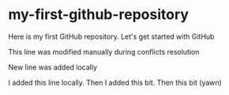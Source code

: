 # my-first-github-repository
Here is my first GitHub repository. Let's get started with GitHub

This line was modified manually during conflicts resolution

New line was added locally

I added this line locally. Then I added this bit. Then this bit (yawn)